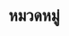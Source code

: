 ---
title: หมวดหมู่
slug: archives
type: page
layout: archives
menu:
  main:
    weight: -70
    params: 
      icon: archives
---